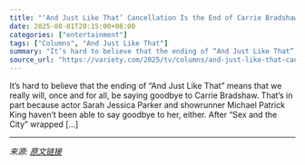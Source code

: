 ```yaml
---
title: "‘And Just Like That’ Cancellation Is the End of Carrie Bradshaw — That’s Heartbreaking, Even for Hate-Watchers"
date: 2025-08-01T20:15:00+08:00
categories: ["entertainment"]
tags: ["Columns", "And Just Like That"]
summary: "It’s hard to believe that the ending of “And Just Like That” means that we really will, once and for all, be saying goodbye to Carrie Bradshaw. That’s in part because actor Sarah Jessica Parker and sh"
source_url: "https://variety.com/2025/tv/columns/and-just-like-that-canceled-heartbreaking-1236476832/"
---
```


It’s hard to believe that the ending of “And Just Like That” means that we really will, once and for all, be saying goodbye to Carrie Bradshaw. That’s in part because actor Sarah Jessica Parker and showrunner Michael Patrick King haven’t been able to say goodbye to her, either. After “Sex and the City” wrapped [&#8230;]

---

*来源: [原文链接](https://variety.com/2025/tv/columns/and-just-like-that-canceled-heartbreaking-1236476832/)*
